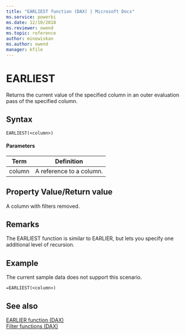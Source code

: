 ```yaml
---
title: "EARLIEST function (DAX) | Microsoft Docs"
ms.service: powerbi 
ms.date: 12/10/2018
ms.reviewer: owend
ms.topic: reference
author: minewiskan
ms.author: owend
manager: kfile
---
```

# EARLIEST
Returns the current value of the specified column in an outer evaluation pass of the specified column.  
  
## Syntax  
  
```dax
EARLIEST(<column>)  
```
  
#### Parameters  
  
|Term|Definition|  
|--------|--------------|  
|column|A reference to a column.|  
  
## Property Value/Return value  
A column with filters removed.  
  
## Remarks  
The EARLIEST function is similar to EARLIER, but lets you specify one additional level of recursion.  
  
## Example  
The current sample data does not support this scenario.  
  
```dax
=EARLIEST(<column>)  
```
  
## See also  
[EARLIER function &#40;DAX&#41;](earlier-function-dax.md)  
[Filter functions &#40;DAX&#41;](filter-functions-dax.md)  
  
